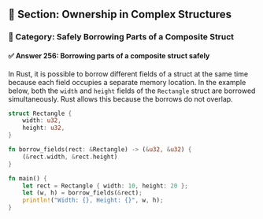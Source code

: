 ## 📘 Section: Ownership in Complex Structures  
### 🔹 Category: Safely Borrowing Parts of a Composite Struct  
#### ✅ Answer 256: Borrowing parts of a composite struct safely

In Rust, it is possible to borrow different fields of a struct at the same time because each field occupies a separate memory location. In the example below, both the `width` and `height` fields of the `Rectangle` struct are borrowed simultaneously. Rust allows this because the borrows do not overlap.

```rust
struct Rectangle {
    width: u32,
    height: u32,
}

fn borrow_fields(rect: &Rectangle) -> (&u32, &u32) {
    (&rect.width, &rect.height)
}

fn main() {
    let rect = Rectangle { width: 10, height: 20 };
    let (w, h) = borrow_fields(&rect);
    println!("Width: {}, Height: {}", w, h);
}
```
